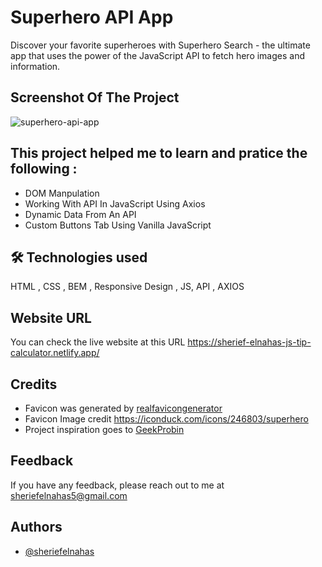 # Superhero API App

Discover your favorite superheroes with Superhero Search - the ultimate app that uses the power of the JavaScript API to fetch hero images and information.

## Screenshot Of The Project

![superhero-api-app](https://github.com/SheriefElnahas/js-projects/assets/47671429/b5121ed4-ac88-457f-8af9-bf11402d3e06)

## This project helped me to learn and pratice the following :

- DOM Manpulation
- Working With API In JavaScript Using Axios
- Dynamic Data From An API
- Custom Buttons Tab Using Vanilla JavaScript

## 🛠 Technologies used

HTML , CSS , BEM , Responsive Design , JS, API , AXIOS

## Website URL

You can check the live website at this URL https://sherief-elnahas-js-tip-calculator.netlify.app/

## Credits

- Favicon was generated by [realfavicongenerator](https://realfavicongenerator.net/)
- Favicon Image credit https://iconduck.com/icons/246803/superhero
- Project inspiration goes to [GeekProbin](https://www.youtube.com/watch?v=ILupVbhvyNQ&t=2784s)

## Feedback

If you have any feedback, please reach out to me at sheriefelnahas5@gmail.com

## Authors

- [@sheriefelnahas](https://github.com/SheriefElnahas)
